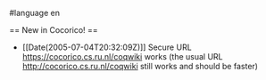 #language en

== New in Cocorico! == 

 * [[Date(2005-07-04T20:32:09Z)]] Secure URL https://cocorico.cs.ru.nl/coqwiki works (the usual URL http://cocorico.cs.ru.nl/coqwiki still works and should be faster)
